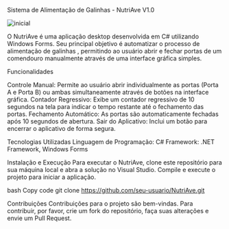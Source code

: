 Sistema de Alimentação de Galinhas - NutriAve V1.0

![inicial](https://github.com/Cwbmachado/NutriAve/assets/107262755/4b4881f3-7b74-44f3-9579-ff25b1cff083)


O NutriAve é uma aplicação desktop desenvolvida em C# utilizando Windows Forms. Seu principal objetivo é automatizar o processo de alimentação de galinhas , permitindo ao usuário abrir e fechar portas de um comendouro manualmente através de uma interface gráfica simples.

Funcionalidades

Controle Manual: Permite ao usuário abrir individualmente as portas (Porta A e Porta B) ou ambas simultaneamente através de botões na interface gráfica.
Contador Regressivo: Exibe um contador regressivo de 10 segundos na tela para indicar o tempo restante até o fechamento das portas.
Fechamento Automático: As portas são automaticamente fechadas após 10 segundos de abertura.
Sair do Aplicativo: Inclui um botão para encerrar o aplicativo de forma segura.

Tecnologias Utilizadas
Linguagem de Programação: C#
Framework: .NET Framework, Windows Forms

Instalação e Execução
Para executar o NutriAve, clone este repositório para sua máquina local e abra a solução no Visual Studio. Compile e execute o projeto para iniciar a aplicação.

bash
Copy code
git clone https://github.com/seu-usuario/NutriAve.git

Contribuições
Contribuições para o projeto são bem-vindas. Para contribuir, por favor, crie um fork do repositório, faça suas alterações e envie um Pull Request.
